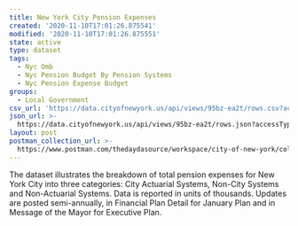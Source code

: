 ```yaml
---
title: New York City Pension Expenses
created: '2020-11-10T17:01:26.875541'
modified: '2020-11-10T17:01:26.875551'
state: active
type: dataset
tags:
  - Nyc Omb
  - Nyc Pension Budget By Pension Systems
  - Nyc Pension Expense Budget
groups:
  - Local Government
csv_url: 'https://data.cityofnewyork.us/api/views/95bz-ea2t/rows.csv?accessType=DOWNLOAD'
json_url: >-
  https://data.cityofnewyork.us/api/views/95bz-ea2t/rows.json?accessType=DOWNLOAD
layout: post
postman_collection_url: >-
  https://www.postman.com/thedaydasource/workspace/city-of-new-york/collection/15909983-87ab1a1d-2a20-4b16-a8ec-f3427bbf32da
---
```

The dataset illustrates the breakdown of total pension expenses for New York City into three categories: City Actuarial Systems, Non-City Systems and Non-Actuarial Systems. Data is reported in units of thousands. Updates are posted semi-annually, in Financial Plan Detail for January Plan and in Message of the Mayor for Executive Plan.
